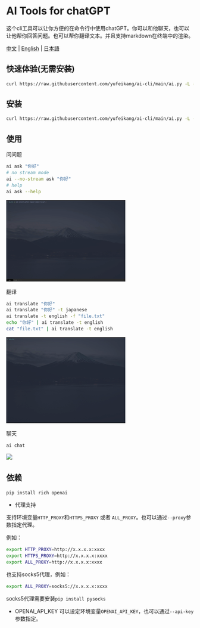 # AI Tools for chatGPT

这个cli工具可以让你方便的在命令行中使用chatGPT。你可以和他聊天，也可以让他帮你回答问题。也可以帮你翻译文本。并且支持markdown在终端中的渲染。

[中文](README.zh.md) | [English](README.md) | [日本語](README.ja.md)

## 快速体验(无需安装)

```bash
curl https://raw.githubusercontent.com/yufeikang/ai-cli/main/ai.py -L -s | python - ask "你好"
```

## 安装

```bash
curl https://raw.githubusercontent.com/yufeikang/ai-cli/main/ai.py -L -s> /usr/local/bin/ai && chmod +x /usr/local/bin/ai && pip install -U rich openai
```

## 使用

问问题

```bash
ai ask "你好"
# no stream mode
ai --no-stream ask "你好"
# help
ai ask --help
```

![](./_/video/ask.gif)

翻译

```bash
ai translate "你好"
ai translate "你好" -t japanese
ai translate -t english -f "file.txt"
echo "你好" | ai translate -t english
cat "file.txt" | ai translate -t english
```

 ![](./_/video/translate.gif)

聊天

```bash
ai chat
```

 ![](./_/video/chat.gif)

## 依赖

```bash
pip install rich openai
```

* 代理支持

支持环境变量`HTTP_PROXY`和`HTTPS_PROXY` 或者 `ALL_PROXY`。也可以通过`--proxy`参数指定代理。

例如：

```bash
export HTTP_PROXY=http://x.x.x.x:xxxx
export HTTPS_PROXY=http://x.x.x.x:xxxx
export ALL_PROXY=http://x.x.x.x:xxxx
```

也支持socks5代理，例如：

```bash
export ALL_PROXY=socks5://x.x.x.x:xxxx
```

socks5代理需要安装`pip install pysocks`

* OPENAI_API_KEY
可以设定环境变量`OPENAI_API_KEY`，也可以通过`--api-key`参数指定。
